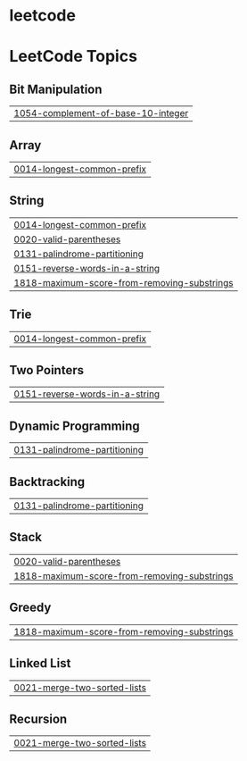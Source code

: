 # leetcode
<!---LeetCode Topics Start-->
# LeetCode Topics
## Bit Manipulation
|  |
| ------- |
| [1054-complement-of-base-10-integer](https://github.com/RijoversalT/leetcode/tree/master/1054-complement-of-base-10-integer) |
## Array
|  |
| ------- |
| [0014-longest-common-prefix](https://github.com/RijoversalT/leetcode/tree/master/0014-longest-common-prefix) |
## String
|  |
| ------- |
| [0014-longest-common-prefix](https://github.com/RijoversalT/leetcode/tree/master/0014-longest-common-prefix) |
| [0020-valid-parentheses](https://github.com/RijoversalT/leetcode/tree/master/0020-valid-parentheses) |
| [0131-palindrome-partitioning](https://github.com/RijoversalT/leetcode/tree/master/0131-palindrome-partitioning) |
| [0151-reverse-words-in-a-string](https://github.com/RijoversalT/leetcode/tree/master/0151-reverse-words-in-a-string) |
| [1818-maximum-score-from-removing-substrings](https://github.com/RijoversalT/leetcode/tree/master/1818-maximum-score-from-removing-substrings) |
## Trie
|  |
| ------- |
| [0014-longest-common-prefix](https://github.com/RijoversalT/leetcode/tree/master/0014-longest-common-prefix) |
## Two Pointers
|  |
| ------- |
| [0151-reverse-words-in-a-string](https://github.com/RijoversalT/leetcode/tree/master/0151-reverse-words-in-a-string) |
## Dynamic Programming
|  |
| ------- |
| [0131-palindrome-partitioning](https://github.com/RijoversalT/leetcode/tree/master/0131-palindrome-partitioning) |
## Backtracking
|  |
| ------- |
| [0131-palindrome-partitioning](https://github.com/RijoversalT/leetcode/tree/master/0131-palindrome-partitioning) |
## Stack
|  |
| ------- |
| [0020-valid-parentheses](https://github.com/RijoversalT/leetcode/tree/master/0020-valid-parentheses) |
| [1818-maximum-score-from-removing-substrings](https://github.com/RijoversalT/leetcode/tree/master/1818-maximum-score-from-removing-substrings) |
## Greedy
|  |
| ------- |
| [1818-maximum-score-from-removing-substrings](https://github.com/RijoversalT/leetcode/tree/master/1818-maximum-score-from-removing-substrings) |
## Linked List
|  |
| ------- |
| [0021-merge-two-sorted-lists](https://github.com/RijoversalT/leetcode/tree/master/0021-merge-two-sorted-lists) |
## Recursion
|  |
| ------- |
| [0021-merge-two-sorted-lists](https://github.com/RijoversalT/leetcode/tree/master/0021-merge-two-sorted-lists) |
<!---LeetCode Topics End-->